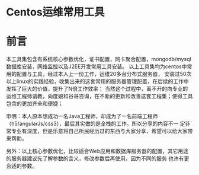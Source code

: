 # Centos运维常用工具
# 前言

本工具集包含有系统核心参数优化，证书配置，网卡聚合配置，mongodb/mysql数据库安装，网络监控以及J2EE开发常用工具安装。
以上工具集均为centos中常用的配置与工具，经过本人上一份工作，运维20多台分布式服务器，
安装过50次以上linux的实践经验，收集出来的这套常用的服务器管理配置，在后续的工作中发挥了巨大的价值，提升了N倍工作效率；
当然这个过程中，离不开的向专业的运维工程师请教，向度娘和谷哥咨询，在不断的更新和改善这套工程集；使得工具包含的更加齐全和便捷；

申明：本人原本想成功一名Java工程师，却成为了一名前端工程师（h5/angularJs/css3），最后其实做的是全栈的工作。所以分享的内容不一
定非常专业有深度，但是乐意将自己所民经历过的东西与大家分享，希望可以给大家带来帮助。

另外：以上核心参数优化，比较适合Web应用和数据库服务器的配置，其它用途的服务器建议先了解参数的含义，修改参数后再使用，因为不同的服务
也许有更合适的参数。
